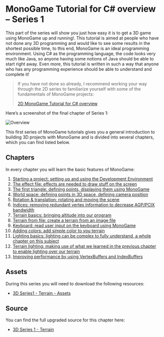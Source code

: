 # MonoGame Tutorial for C# overview – Series 1

This part of the series will show you just how easy it is to get a 3D game using MonoGame up and running!. This tutorial is aimed at people who have not done any 3D programming and would like to see some results in the shortest possible time, to this end, MonoGame is an ideal programming environment. Using C# as the programming language, the code looks very much like Java, so anyone having some notions of Java should be able to start right away. Even more, this tutorial is written in such a way that anyone who has any programming experience should be able to understand and complete it!

> If you have not done so already, I recommend working your way through the 2D series to familiarize yourself with some of the fundamentals of MonoGame projects:
>
> [2D MonoGame Tutorial for C# overview](https://github.com/SimonDarksideJ/XNAGameStudio/wiki/Riemers2DXNAoverview)

Here’s a screenshot of the final chapter of Series 1:

![Overview](https://github.com/simondarksidej/XNAGameStudio/raw/archive/Images/Riemers/3DXNA1-0Overview1.jpg?raw=true)

This first series of MonoGame tutorials gives you a general introduction to building 3D projects with MonoGame and is divided into several chapters, which you can find listed below. 

## Chapters

In every chapter you will learn the basic features of MonoGame:

1. [Starting a project: setting up and using the Development Environment](Riemers3DXNA1Terrain01starting)
2. [The effect file: effects are needed to draw stuff on the screen](Riemers3DXNA1Terrain02effect)
3. [The first triangle: defining points, displaying them using MonoGame](Riemers3DXNA1Terrain03triangles)
4. [World space: defining points in 3D space, defining camera position](Riemers3DXNA1Terrain04worldspace)
5. [Rotation & translation: rotating and moving the scene](Riemers3DXNA1Terrain05rotation)
6. [Indices: removing redundant vertex information to decrease AGP/PCIX bandwidth](Riemers3DXNA1Terrain06indices)
7. [Terrain basics: bringing altitude into our program](Riemers3DXNA1Terrain07terrainbasics)
8. [Terrain from file: create a terrain from an image file](Riemers3DXNA1Terrain08terrainfile)
9. [Keyboard: read user input on the keyboard using MonoGame](Riemers3DXNA1Terrain09keyboard)
10. [Adding colors: add simple color to you terrain](Riemers3DXNA1Terrain10colors)
11. [Lighting basics: lighting can be complex to fully understand, a whole chapter on this subject](Riemers3DXNA1Terrain11lighting)
12. [Terrain lighting: making use of what we learned in the previous chapter to enable lighting over our terrain](Riemers3DXNA1Terrain12terrainlighting)
13. [Improving performance by using VertexBuffers and IndexBuffers](Riemers3DXNA1Terrain13buffers)

## Assets

During this series you will need to download the following resources:

* [3D Series1 - Terrain - Assets](https://github.com/SimonDarksideJ/XNAGameStudio/raw/archive/Samples/Riemers/3D%20Series1%20-%20Terrain%20-%20Assets.zip)

## Source

You can find the full upgraded source for this chapter here:

* [3D Series 1 - Terrain](https://github.com/SimonDarksideJ/MonoGameSamples/tree/main/Riemers/Series_1_Terrain)
